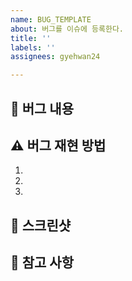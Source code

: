 ```yaml
---
name: BUG_TEMPLATE
about: 버그를 이슈에 등록한다.
title: ''
labels: ''
assignees: gyehwan24

---
```


## 🤷 버그 내용

## ⚠ 버그 재현 방법
1.
2.
3.

## 📸 스크린샷

## 👄 참고 사항

